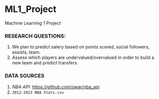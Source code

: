 # ML1_Project
Machine Learning 1 Project

### **RESEARCH QUESTIONS:**
1. We plan to predict salery based on points scored, social followers, assists, team. 
2. Assess which players are undervalued/overvalued in order to build a new team and predict transfers.

### **DATA SOURCES**
1. *NBA API:* https://github.com/swar/nba_api
2. `2012-2023 NBA Stats.csv`
